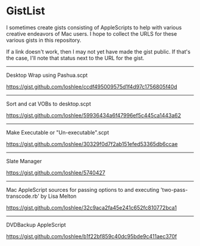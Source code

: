 # GistList
I sometimes create gists consisting of AppleScripts to help with various creative endeavors of Mac users. I hope to collect the URLS for these various gists in this repository.

If a link doesn't work, then I may not yet have made the gist public. If that's the case, I'll note that status next to the URL for the gist.

___
Desktop Wrap using Pashua.scpt

https://gist.github.com/loshlee/ccdf495009575d1f4d97c1756805f40d

___
Sort and cat VOBs to desktop.scpt

https://gist.github.com/loshlee/59936434a6f47996ef5c445ca1443a62

___
Make Executable or "Un-executable".scpt

https://gist.github.com/loshlee/30329f0d7f2ab151efed53365db6ccae

___
Slate Manager

https://gist.github.com/loshlee/5740427

---
Mac AppleScript sources for passing options to and executing 'two-pass-transcode.rb' by Lisa Melton

https://gist.github.com/loshlee/32c9aca2fa45e241c652fc810772bca1


---
DVDBackup AppleScript

https://gist.github.com/loshlee/b1f22bf859c40dc95bde9c411aec370f
